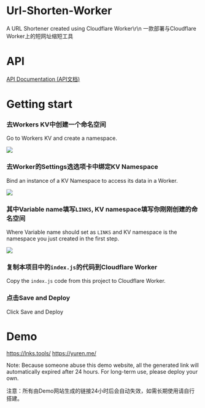 # Url-Shorten-Worker
A URL Shortener created using Cloudflare Worker\r\n
一款部署与Cloudflare Worker上的短网址缩短工具

# API

[API Documentation (API文档)](API.md)

# Getting start
### 去Workers KV中创建一个命名空间

Go to Workers KV and create a namespace.

<img src="https://cdn.jsdelivr.net/npm/imst@0.0.4/20201205232805.png">

### 去Worker的Settings选选项卡中绑定KV Namespace

Bind an instance of a KV Namespace to access its data in a Worker.

<img src="https://cdn.jsdelivr.net/npm/imst@0.0.4/20201205232536.png">

### 其中Variable name填写`LINKS`, KV namespace填写你刚刚创建的命名空间

Where Variable name should set as `LINKS` and KV namespace is the namespace you just created in the first step.

<img src="https://cdn.jsdelivr.net/npm/imst@0.0.4/20201205232704.png">

### 复制本项目中的`index.js`的代码到Cloudflare Worker 

Copy the `index.js` code from this project to Cloudflare Worker. 

### 点击Save and Deploy

Click Save and Deploy

# Demo
https://lnks.tools/
https://yuren.me/
 
Note: Because someone abuse this demo website, all the generated link will automatically expired after 24 hours. For long-term use, please deploy your own.

注意：所有由Demo网站生成的链接24小时后会自动失效，如需长期使用请自行搭建。
